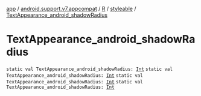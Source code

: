 [app](../../../index.md) / [android.support.v7.appcompat](../../index.md) / [R](../index.md) / [styleable](index.md) / [TextAppearance_android_shadowRadius](.)

# TextAppearance_android_shadowRadius

`static val TextAppearance_android_shadowRadius: `[`Int`](https://kotlinlang.org/api/latest/jvm/stdlib/kotlin/-int/index.html)
`static val TextAppearance_android_shadowRadius: `[`Int`](https://kotlinlang.org/api/latest/jvm/stdlib/kotlin/-int/index.html)
`static val TextAppearance_android_shadowRadius: `[`Int`](https://kotlinlang.org/api/latest/jvm/stdlib/kotlin/-int/index.html)
`static val TextAppearance_android_shadowRadius: `[`Int`](https://kotlinlang.org/api/latest/jvm/stdlib/kotlin/-int/index.html)